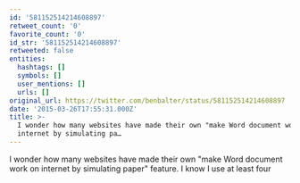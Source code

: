 ```yaml
---
id: '581152514214608897'
retweet_count: '0'
favorite_count: '0'
id_str: '581152514214608897'
retweeted: false
entities:
  hashtags: []
  symbols: []
  user_mentions: []
  urls: []
original_url: https://twitter.com/benbalter/status/581152514214608897
date: '2015-03-26T17:55:31.000Z'
title: >-
  I wonder how many websites have made their own "make Word document work on
  internet by simulating pa…
---
```


I wonder how many websites have made their own "make Word document work on internet by simulating paper" feature. I know I use at least four
